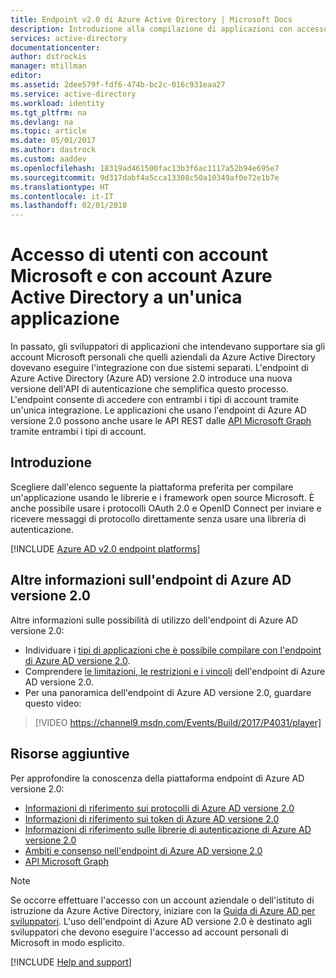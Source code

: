 ```yaml
---
title: Endpoint v2.0 di Azure Active Directory | Microsoft Docs
description: Introduzione alla compilazione di applicazioni con accesso sia tramite account Microsoft che tramite Azure Active Directory.
services: active-directory
documentationcenter: 
author: dstrockis
manager: mtillman
editor: 
ms.assetid: 2dee579f-fdf6-474b-bc2c-016c931eaa27
ms.service: active-directory
ms.workload: identity
ms.tgt_pltfrm: na
ms.devlang: na
ms.topic: article
ms.date: 05/01/2017
ms.author: dastrock
ms.custom: aaddev
ms.openlocfilehash: 18319ad461500fac13b3f6ac1117a52b94e695e7
ms.sourcegitcommit: 9d317dabf4a5cca13308c50a10349af0e72e1b7e
ms.translationtype: HT
ms.contentlocale: it-IT
ms.lasthandoff: 02/01/2018
---
```

# <a name="sign-in-microsoft-account-and-azure-active-directory-users-in-a-single-application"></a>Accesso di utenti con account Microsoft e con account Azure Active Directory a un'unica applicazione
In passato, gli sviluppatori di applicazioni che intendevano supportare sia gli account Microsoft personali che quelli aziendali da Azure Active Directory dovevano eseguire l'integrazione con due sistemi separati. L'endpoint di Azure Active Directory (Azure AD) versione 2.0 introduce una nuova versione dell'API di autenticazione che semplifica questo processo. L'endpoint consente di accedere con entrambi i tipi di account tramite un'unica integrazione. Le applicazioni che usano l'endpoint di Azure AD versione 2.0 possono anche usare le API REST dalle [API Microsoft Graph](https://graph.microsoft.io) tramite entrambi i tipi di account.

## <a name="getting-started"></a>Introduzione
Scegliere dall'elenco seguente la piattaforma preferita per compilare un'applicazione usando le librerie e i framework open source Microsoft. È anche possibile usare i protocolli OAuth 2.0 e OpenID Connect per inviare e ricevere messaggi di protocollo direttamente senza usare una libreria di autenticazione.
<br />

[!INCLUDE [Azure AD v2.0 endpoint platforms](../../../includes/active-directory-v2-quickstart-table.md)]

## <a name="learn-more-about-the-azure-ad-v20-endpoint"></a>Altre informazioni sull'endpoint di Azure AD versione 2.0
Altre informazioni sulle possibilità di utilizzo dell'endpoint di Azure AD versione 2.0:

* Individuare i [tipi di applicazioni che è possibile compilare con l'endpoint di Azure AD versione 2.0](active-directory-v2-flows.md).
* Comprendere [le limitazioni, le restrizioni e i vincoli](active-directory-v2-limitations.md) dell'endpoint di Azure AD versione 2.0.
* Per una panoramica dell'endpoint di Azure AD versione 2.0, guardare questo video:

>[!VIDEO https://channel9.msdn.com/Events/Build/2017/P4031/player]

## <a name="additional-resources"></a>Risorse aggiuntive
Per approfondire la conoscenza della piattaforma endpoint di Azure AD versione 2.0:

* [Informazioni di riferimento sui protocolli di Azure AD versione 2.0](active-directory-v2-protocols.md)
* [Informazioni di riferimento sui token di Azure AD versione 2.0](active-directory-v2-tokens.md)
* [Informazioni di riferimento sulle librerie di autenticazione di Azure AD versione 2.0](active-directory-v2-libraries.md)
* [Ambiti e consenso nell'endpoint di Azure AD versione 2.0](active-directory-v2-scopes.md)
* [API Microsoft Graph](https://graph.microsoft.io)

> [!NOTE]
> Se occorre effettuare l'accesso con un account aziendale o dell'istituto di istruzione da Azure Active Directory, iniziare con la [Guida di Azure AD per sviluppatori](active-directory-developers-guide.md). L'uso dell'endpoint di Azure AD versione 2.0 è destinato agli sviluppatori che devono eseguire l'accesso ad account personali di Microsoft in modo esplicito.

[!INCLUDE [Help and support](../../../includes/active-directory-develop-help-support-include.md)]
